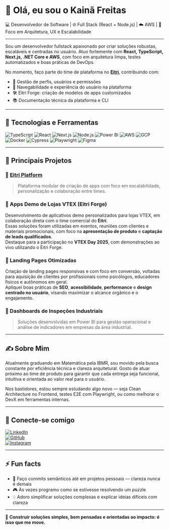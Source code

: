 # 👋 Olá, eu sou o Kainã Freitas

💻 Desenvolvedor de Software | 🌐 Full Stack (React + Node.js) | ☁️ AWS | 🎯 Foco em Arquitetura, UX e Escalabilidade

---

Sou um desenvolvedor fullstack apaixonado por criar soluções robustas, escaláveis e centradas no usuário. Atuo fortemente com **React, TypeScript, Next.js, .NET Core e AWS**, com foco em arquitetura limpa, testes automatizados e boas práticas de DevOps.

No momento, faço parte do time de plataforma no [**Eitri**](https://www.eitri.tech/), contribuindo com:

- 🔐 Gestão de perfis, usuários e permissões
- 🧭 Navegabilidade e experiência do usuário na plataforma
- 🛠️ Eitri Forge: criação de modelos de apps customizados
- 📚 Documentação técnica da plataforma e CLI

---

## 🧰 Tecnologias e Ferramentas

![TypeScript](https://img.shields.io/badge/-TypeScript-3178C6?style=flat&logo=typescript&logoColor=white)
![React](https://img.shields.io/badge/-React-61DAFB?style=flat&logo=react&logoColor=white)
![Next.js](https://img.shields.io/badge/-Next.js-000000?style=flat&logo=next.js)
![Node.js](https://img.shields.io/badge/-Node.js-339933?style=flat&logo=node.js&logoColor=white)
![Power BI](https://img.shields.io/badge/-Power%20BI-F2C811?style=flat&logo=powerbi)
![AWS](https://img.shields.io/badge/-AWS-232F3E?style=flat&logo=amazon-aws&logoColor=white)
![GCP](https://img.shields.io/badge/-GCP-4285F4?style=flat&logo=googlecloud&logoColor=white)
![Docker](https://img.shields.io/badge/-Docker-2496ED?style=flat&logo=docker&logoColor=white)
![Cypress](https://img.shields.io/badge/-Cypress-17202C?style=flat&logo=cypress&logoColor=white)
![Playwright](https://img.shields.io/badge/-Playwright-2EAD33?style=flat&logo=playwright&logoColor=white)
![Figma](https://img.shields.io/badge/-Figma-F24E1E?style=flat&logo=figma&logoColor=white)


---

## 🚀 Principais Projetos

### 🔹 [Eitri Platform](https://www.eitri.tech/)
> Plataforma modular de criação de apps com foco em escalabilidade, personalização e colaboração entre times.

### 🔹 Apps Demo de Lojas VTEX (Eitri Forge)
Desenvolvimento de aplicativos demo personalizados para lojas VTEX, em colaboração direta com o time comercial do **Eitri**.  
Essas soluções foram utilizadas em eventos, reuniões com clientes e materiais promocionais, com foco na **apresentação de produto** e **captação de leads qualificados**.  
Destaque para a participação no **VTEX Day 2025**, com demonstrações ao vivo utilizando o Eitri Forge.

### 🔹 Landing Pages Otimizadas
Criação de landing pages responsivas e com foco em conversão, voltadas para aquisição de clientes por profissionais como psicólogos, educadores físicos e autônomos em geral.  
Apliquei boas práticas de **SEO**, **acessibilidade**, **performance** e **design centrado no usuário**, visando maximizar o alcance orgânico e o engajamento.

### 🔹 Dashboards de Inspeções Industriais
> Soluções desenvolvidas em Power BI para gestão operacional e análise de indicadores em empresas da área industrial.

---

## ✍️ Sobre Mim

Atualmente graduando em Matemática pela IBMR, sou movido pela busca constante por eficiência técnica e clareza arquitetural. Gosto de atuar próximo ao time de produto para garantir que cada entrega seja funcional, intuitiva e orientada ao valor real para o usuário.

Nos bastidores, estou sempre estudando algo novo — seja Clean Architecture no Frontend, testes E2E com Playwright, ou como melhorar o DevX em ferramentas internas.

---

## 🔗 Conecte-se comigo

[![LinkedIn](https://img.shields.io/badge/-LinkedIn-0A66C2?style=flat&logo=linkedin&logoColor=white)](https://www.linkedin.com/in/kainafreitas)  
[![GitHub](https://img.shields.io/badge/-GitHub-181717?style=flat&logo=github&logoColor=white)](https://github.com/kainamf)  
[![Instagram](https://img.shields.io/badge/-@dev.kmf-E4405F?style=flat&logo=instagram&logoColor=white)](https://www.instagram.com/dev.kmf/)

---

## ⚡ Fun facts

- 🎯 Faço commits semânticos até em projetos pessoais — clareza nunca é demais
- 🎮 Às vezes programo como se estivesse resolvendo um puzzle
- 💡 Adoro simplificar soluções complexas e explicar ideias difíceis com clareza

---

📌 **Construir soluções simples, bem pensadas e orientadas ao impacto: é isso que me move.**

